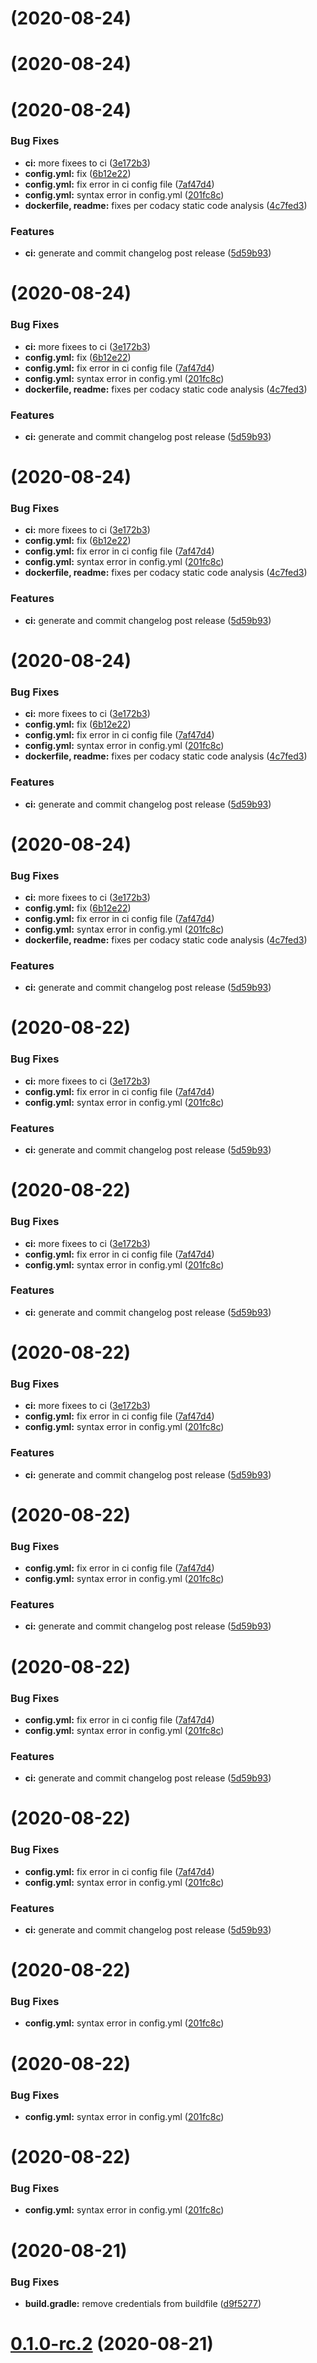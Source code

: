 #  (2020-08-24)



#  (2020-08-24)



#  (2020-08-24)


### Bug Fixes

* **ci:** more fixees to ci ([3e172b3](https://bitbucket.org/mcculloughsolutions/ski-analytics-tools/commits/3e172b3c8a1f0a26690fba44887360af46a5aba1))
* **config.yml:** fix ([6b12e22](https://bitbucket.org/mcculloughsolutions/ski-analytics-tools/commits/6b12e222051b22e3b306fef0bc9b0fcc9d7dfc9e))
* **config.yml:** fix error in ci config file ([7af47d4](https://bitbucket.org/mcculloughsolutions/ski-analytics-tools/commits/7af47d4bf88ce1cc42b155123b5de7860201a155))
* **config.yml:** syntax error in config.yml ([201fc8c](https://bitbucket.org/mcculloughsolutions/ski-analytics-tools/commits/201fc8c194235684aa324baed51bdb8d2c585c67))
* **dockerfile, readme:** fixes per codacy static code analysis ([4c7fed3](https://bitbucket.org/mcculloughsolutions/ski-analytics-tools/commits/4c7fed3ee7813652f83fe5f6d4ef451fcbaa72e1))


### Features

* **ci:** generate and commit changelog post release ([5d59b93](https://bitbucket.org/mcculloughsolutions/ski-analytics-tools/commits/5d59b931f9b12ad7ca4d07dbb7d327a34766ffb9))



#  (2020-08-24)


### Bug Fixes

* **ci:** more fixees to ci ([3e172b3](https://bitbucket.org/mcculloughsolutions/ski-analytics-tools/commits/3e172b3c8a1f0a26690fba44887360af46a5aba1))
* **config.yml:** fix ([6b12e22](https://bitbucket.org/mcculloughsolutions/ski-analytics-tools/commits/6b12e222051b22e3b306fef0bc9b0fcc9d7dfc9e))
* **config.yml:** fix error in ci config file ([7af47d4](https://bitbucket.org/mcculloughsolutions/ski-analytics-tools/commits/7af47d4bf88ce1cc42b155123b5de7860201a155))
* **config.yml:** syntax error in config.yml ([201fc8c](https://bitbucket.org/mcculloughsolutions/ski-analytics-tools/commits/201fc8c194235684aa324baed51bdb8d2c585c67))
* **dockerfile, readme:** fixes per codacy static code analysis ([4c7fed3](https://bitbucket.org/mcculloughsolutions/ski-analytics-tools/commits/4c7fed3ee7813652f83fe5f6d4ef451fcbaa72e1))


### Features

* **ci:** generate and commit changelog post release ([5d59b93](https://bitbucket.org/mcculloughsolutions/ski-analytics-tools/commits/5d59b931f9b12ad7ca4d07dbb7d327a34766ffb9))



#  (2020-08-24)


### Bug Fixes

* **ci:** more fixees to ci ([3e172b3](https://bitbucket.org/mcculloughsolutions/ski-analytics-tools/commits/3e172b3c8a1f0a26690fba44887360af46a5aba1))
* **config.yml:** fix ([6b12e22](https://bitbucket.org/mcculloughsolutions/ski-analytics-tools/commits/6b12e222051b22e3b306fef0bc9b0fcc9d7dfc9e))
* **config.yml:** fix error in ci config file ([7af47d4](https://bitbucket.org/mcculloughsolutions/ski-analytics-tools/commits/7af47d4bf88ce1cc42b155123b5de7860201a155))
* **config.yml:** syntax error in config.yml ([201fc8c](https://bitbucket.org/mcculloughsolutions/ski-analytics-tools/commits/201fc8c194235684aa324baed51bdb8d2c585c67))
* **dockerfile, readme:** fixes per codacy static code analysis ([4c7fed3](https://bitbucket.org/mcculloughsolutions/ski-analytics-tools/commits/4c7fed3ee7813652f83fe5f6d4ef451fcbaa72e1))


### Features

* **ci:** generate and commit changelog post release ([5d59b93](https://bitbucket.org/mcculloughsolutions/ski-analytics-tools/commits/5d59b931f9b12ad7ca4d07dbb7d327a34766ffb9))



#  (2020-08-24)


### Bug Fixes

* **ci:** more fixees to ci ([3e172b3](https://bitbucket.org/mcculloughsolutions/ski-analytics-tools/commits/3e172b3c8a1f0a26690fba44887360af46a5aba1))
* **config.yml:** fix ([6b12e22](https://bitbucket.org/mcculloughsolutions/ski-analytics-tools/commits/6b12e222051b22e3b306fef0bc9b0fcc9d7dfc9e))
* **config.yml:** fix error in ci config file ([7af47d4](https://bitbucket.org/mcculloughsolutions/ski-analytics-tools/commits/7af47d4bf88ce1cc42b155123b5de7860201a155))
* **config.yml:** syntax error in config.yml ([201fc8c](https://bitbucket.org/mcculloughsolutions/ski-analytics-tools/commits/201fc8c194235684aa324baed51bdb8d2c585c67))
* **dockerfile, readme:** fixes per codacy static code analysis ([4c7fed3](https://bitbucket.org/mcculloughsolutions/ski-analytics-tools/commits/4c7fed3ee7813652f83fe5f6d4ef451fcbaa72e1))


### Features

* **ci:** generate and commit changelog post release ([5d59b93](https://bitbucket.org/mcculloughsolutions/ski-analytics-tools/commits/5d59b931f9b12ad7ca4d07dbb7d327a34766ffb9))



#  (2020-08-24)


### Bug Fixes

* **ci:** more fixees to ci ([3e172b3](https://bitbucket.org/mcculloughsolutions/ski-analytics-tools/commits/3e172b3c8a1f0a26690fba44887360af46a5aba1))
* **config.yml:** fix ([6b12e22](https://bitbucket.org/mcculloughsolutions/ski-analytics-tools/commits/6b12e222051b22e3b306fef0bc9b0fcc9d7dfc9e))
* **config.yml:** fix error in ci config file ([7af47d4](https://bitbucket.org/mcculloughsolutions/ski-analytics-tools/commits/7af47d4bf88ce1cc42b155123b5de7860201a155))
* **config.yml:** syntax error in config.yml ([201fc8c](https://bitbucket.org/mcculloughsolutions/ski-analytics-tools/commits/201fc8c194235684aa324baed51bdb8d2c585c67))
* **dockerfile, readme:** fixes per codacy static code analysis ([4c7fed3](https://bitbucket.org/mcculloughsolutions/ski-analytics-tools/commits/4c7fed3ee7813652f83fe5f6d4ef451fcbaa72e1))


### Features

* **ci:** generate and commit changelog post release ([5d59b93](https://bitbucket.org/mcculloughsolutions/ski-analytics-tools/commits/5d59b931f9b12ad7ca4d07dbb7d327a34766ffb9))



#  (2020-08-22)


### Bug Fixes

* **ci:** more fixees to ci ([3e172b3](https://bitbucket.org/mcculloughsolutions/ski-analytics-tools/commits/3e172b3c8a1f0a26690fba44887360af46a5aba1))
* **config.yml:** fix error in ci config file ([7af47d4](https://bitbucket.org/mcculloughsolutions/ski-analytics-tools/commits/7af47d4bf88ce1cc42b155123b5de7860201a155))
* **config.yml:** syntax error in config.yml ([201fc8c](https://bitbucket.org/mcculloughsolutions/ski-analytics-tools/commits/201fc8c194235684aa324baed51bdb8d2c585c67))


### Features

* **ci:** generate and commit changelog post release ([5d59b93](https://bitbucket.org/mcculloughsolutions/ski-analytics-tools/commits/5d59b931f9b12ad7ca4d07dbb7d327a34766ffb9))



#  (2020-08-22)


### Bug Fixes

* **ci:** more fixees to ci ([3e172b3](https://bitbucket.org/mcculloughsolutions/ski-analytics-tools/commits/3e172b3c8a1f0a26690fba44887360af46a5aba1))
* **config.yml:** fix error in ci config file ([7af47d4](https://bitbucket.org/mcculloughsolutions/ski-analytics-tools/commits/7af47d4bf88ce1cc42b155123b5de7860201a155))
* **config.yml:** syntax error in config.yml ([201fc8c](https://bitbucket.org/mcculloughsolutions/ski-analytics-tools/commits/201fc8c194235684aa324baed51bdb8d2c585c67))


### Features

* **ci:** generate and commit changelog post release ([5d59b93](https://bitbucket.org/mcculloughsolutions/ski-analytics-tools/commits/5d59b931f9b12ad7ca4d07dbb7d327a34766ffb9))



#  (2020-08-22)


### Bug Fixes

* **ci:** more fixees to ci ([3e172b3](https://bitbucket.org/mcculloughsolutions/ski-analytics-tools/commits/3e172b3c8a1f0a26690fba44887360af46a5aba1))
* **config.yml:** fix error in ci config file ([7af47d4](https://bitbucket.org/mcculloughsolutions/ski-analytics-tools/commits/7af47d4bf88ce1cc42b155123b5de7860201a155))
* **config.yml:** syntax error in config.yml ([201fc8c](https://bitbucket.org/mcculloughsolutions/ski-analytics-tools/commits/201fc8c194235684aa324baed51bdb8d2c585c67))


### Features

* **ci:** generate and commit changelog post release ([5d59b93](https://bitbucket.org/mcculloughsolutions/ski-analytics-tools/commits/5d59b931f9b12ad7ca4d07dbb7d327a34766ffb9))



#  (2020-08-22)


### Bug Fixes

* **config.yml:** fix error in ci config file ([7af47d4](https://bitbucket.org/mcculloughsolutions/ski-analytics-tools/commits/7af47d4bf88ce1cc42b155123b5de7860201a155))
* **config.yml:** syntax error in config.yml ([201fc8c](https://bitbucket.org/mcculloughsolutions/ski-analytics-tools/commits/201fc8c194235684aa324baed51bdb8d2c585c67))


### Features

* **ci:** generate and commit changelog post release ([5d59b93](https://bitbucket.org/mcculloughsolutions/ski-analytics-tools/commits/5d59b931f9b12ad7ca4d07dbb7d327a34766ffb9))



#  (2020-08-22)


### Bug Fixes

* **config.yml:** fix error in ci config file ([7af47d4](https://bitbucket.org/mcculloughsolutions/ski-analytics-tools/commits/7af47d4bf88ce1cc42b155123b5de7860201a155))
* **config.yml:** syntax error in config.yml ([201fc8c](https://bitbucket.org/mcculloughsolutions/ski-analytics-tools/commits/201fc8c194235684aa324baed51bdb8d2c585c67))


### Features

* **ci:** generate and commit changelog post release ([5d59b93](https://bitbucket.org/mcculloughsolutions/ski-analytics-tools/commits/5d59b931f9b12ad7ca4d07dbb7d327a34766ffb9))



#  (2020-08-22)


### Bug Fixes

* **config.yml:** fix error in ci config file ([7af47d4](https://bitbucket.org/mcculloughsolutions/ski-analytics-tools/commits/7af47d4bf88ce1cc42b155123b5de7860201a155))
* **config.yml:** syntax error in config.yml ([201fc8c](https://bitbucket.org/mcculloughsolutions/ski-analytics-tools/commits/201fc8c194235684aa324baed51bdb8d2c585c67))


### Features

* **ci:** generate and commit changelog post release ([5d59b93](https://bitbucket.org/mcculloughsolutions/ski-analytics-tools/commits/5d59b931f9b12ad7ca4d07dbb7d327a34766ffb9))



#  (2020-08-22)


### Bug Fixes

* **config.yml:** syntax error in config.yml ([201fc8c](https://bitbucket.org/mcculloughsolutions/ski-analytics-tools/commits/201fc8c194235684aa324baed51bdb8d2c585c67))



#  (2020-08-22)


### Bug Fixes

* **config.yml:** syntax error in config.yml ([201fc8c](https://bitbucket.org/mcculloughsolutions/ski-analytics-tools/commits/201fc8c194235684aa324baed51bdb8d2c585c67))



#  (2020-08-22)


### Bug Fixes

* **config.yml:** syntax error in config.yml ([201fc8c](https://bitbucket.org/mcculloughsolutions/ski-analytics-tools/commits/201fc8c194235684aa324baed51bdb8d2c585c67))



#  (2020-08-21)


### Bug Fixes

* **build.gradle:** remove credentials from buildfile ([d9f5277](https://bitbucket.org/mcculloughsolutions/ski-analytics-tools/commits/d9f5277331439289f60a0ed406937983b29213a8))






# [0.1.0-rc.2](https://bitbucket.org/mcculloughsolutions/ski-analytics-tools/compare/0.1.0-rc.1...0.1.0-rc.2) (2020-08-21)



